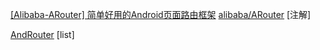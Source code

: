 
[[Alibaba-ARouter] 简单好用的Android页面路由框架](http://www.jianshu.com/p/7cb2cc9b726a?from=groupmessage)
[alibaba/ARouter](https://github.com/alibaba/ARouter) [注解]

[AndRouter](https://github.com/campusappcn/AndRouter) [list]

